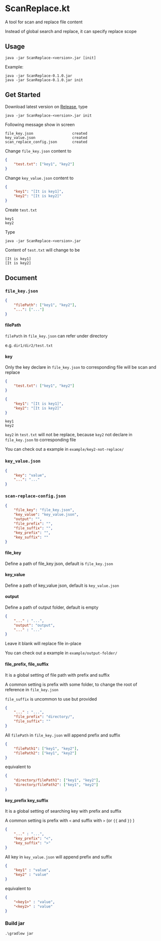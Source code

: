 # ScanReplace.kt

A tool for scan and replace file content

Instead of global search and replace, it can specify replace scope

## Usage

```
java -jar ScanReplace-<version>.jar [init]
```

Example:

```
java -jar ScanReplace-0.1.0.jar
java -jar ScanReplace-0.1.0.jar init
```

## Get Started

Download latest version on [Release](https://github.com/CWKSC/ScanReplace.kt/releases), type

```
java -jar ScanReplace-<version>.jar init
```

Following message show in screen

```
file_key.json                  created
key_value.json                 created
scan_replace_config.json       created
```

Change `file_key.json` content to

```json
{
    "test.txt": ["key1", "key2"]
}
```

Change `key_value.json` content to

```json
{
    "key1": "[It is key1]",
    "key2": "[It is key2]"
}
```

Create `test.txt`

```
key1
key2
```

Type

```
java -jar ScanReplace-<version>.jar
```

Content of `test.txt` will change to be

```
[It is key1]
[It is key2]
```

## Document

### `file_key.json`

```json
{
    "filePath": ["key1", "key2"],
    "...": ["..."]
}
```

#### filePath

`filePath` in `file_key.json` can refer under directory

e.g. `dir1/dir2/test.txt` 

#### key

Only the key declare in `file_key.json` to corresponding file will be scan and replace

```json
{
    "test.txt": ["key1", "key2"]
}
```

```json
{
    "key1": "[It is key1]",
    "key2": "[It is key2]"
}
```

```
key1
key2
```

`key2` in `test.txt` will not be replace, because `key2` not declare in `file_key.json` to corresponding file

You can check out a example in `example/key2-not-replace/`

### `key_value.json`

```json
{
    "key": "value",
    "...": "..."
}
```

### `scan-replace-config.json`

```json
{
    "file_key": "file_key.json",
    "key_value": "key_value.json",
    "output": "",
    "file_prefix": "",
    "file_suffix": "",
    "key_prefix": "",
    "key_suffix": ""
}
```

#### file_key

Define a path of file_key json, default is `file_key.json`

#### key_value

Define a path of key_value json, default is `key_value.json`

#### output

Define a path of output folder, default is empty

```json
{
    "..." : "...",
    "output": "output",
    "..." : "..."
}
```

Leave it blank will replace file in-place

You can check out a example in `example/output-folder/`

#### file_prefix, file_suffix

It is a global setting of file path with prefix and suffix

A common setting is prefix with some folder, to change the root of reference in `file_key.json`

`file_suffix` is uncommon to use but provided

```json
{
    "..." : "...",
    "file_prefix": "directory/",
    "file_suffix": ""
}
```

All `filePath` in `file_key.json` will append prefix and suffix

```json
{
    "filePath1": ["key1", "key2"],
    "filePath2": ["key1", "key2"]
}
```

equivalent to

```json
{
    "directory/filePath1": ["key1", "key2"],
    "directory/filePath2": ["key1", "key2"]
}
```

#### key_prefix key_suffix

It is a global setting of searching key with prefix and suffix

A common setting is prefix with `<` and suffix with `>` (or `{{` and `}}` )

```json
{
    "..." : "...",
    "key_prefix": "<",
    "key_suffix": ">"
}
```

All key in `key_value.json` will append prefix and suffix

```json
{
    "key1" : "value",
    "key2" : "value"
}
```

equivalent to

```json
{
    "<key1>" : "value",
    "<key2>" : "value"
}
```

### Build jar

```
.\gradlew jar
```

